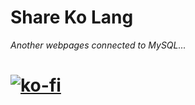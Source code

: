 # Share Ko Lang

*Another webpages connected to MySQL...*

# [![ko-fi](https://ko-fi.com/img/githubbutton_sm.svg)](https://ko-fi.com/J3J123MH0)
